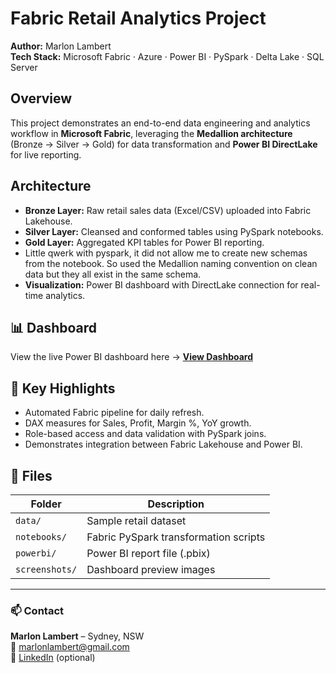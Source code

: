 # Fabric Retail Analytics Project

**Author:** Marlon Lambert  
**Tech Stack:** Microsoft Fabric · Azure · Power BI · PySpark · Delta Lake · SQL Server

## Overview
This project demonstrates an end-to-end data engineering and analytics workflow in **Microsoft Fabric**, leveraging the **Medallion architecture** (Bronze → Silver → Gold) for data transformation and **Power BI DirectLake** for live reporting.

## Architecture
- **Bronze Layer:** Raw retail sales data (Excel/CSV) uploaded into Fabric Lakehouse.  
- **Silver Layer:** Cleansed and conformed tables using PySpark notebooks.  
- **Gold Layer:** Aggregated KPI tables for Power BI reporting.
- Little qwerk with pyspark, it did not allow me to create new schemas from the notebook. So used the Medallion naming convention on clean data but they all exist in the same schema.  
- **Visualization:** Power BI dashboard with DirectLake connection for real-time analytics.

## 📊 Dashboard
View the live Power BI dashboard here → [**View Dashboard**](https://app.fabric.microsoft.com/reportEmbed?reportId=3161d10f-5c99-4518-a5d3-8bb2a7ceb35d&autoAuth=true&ctid=8547dc42-5be6-4cd3-a863-a6be51afc13b)


## 🚀 Key Highlights
- Automated Fabric pipeline for daily refresh.  
- DAX measures for Sales, Profit, Margin %, YoY growth.  
- Role-based access and data validation with PySpark joins.  
- Demonstrates integration between Fabric Lakehouse and Power BI.

## 🧰 Files
| Folder | Description |
|--------|--------------|
| `data/` | Sample retail dataset |
| `notebooks/` | Fabric PySpark transformation scripts |
| `powerbi/` | Power BI report file (.pbix) |
| `screenshots/` | Dashboard preview images |

---

### 📫 Contact
**Marlon Lambert** – Sydney, NSW  
📧 marlonlambert@gmail.com  
🔗 [LinkedIn](https://linkedin.com) (optional)
